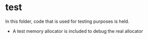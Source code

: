 # test

In this folder, code that is used for testing purposes is held. 

 - A test memory allocator is included to debug the real allocator
